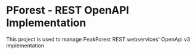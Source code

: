 # PForest - REST OpenAPI Implementation

This project is used to manage PeakForest REST webservices' OpenApi v3 implementation